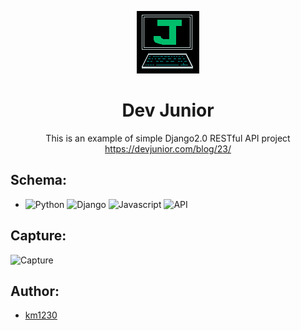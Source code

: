 <p align='center'><img src='https://github.com/km1230/heroku-mysite/blob/master/static/img/favicon.png?raw=true'></p>
<h1 align='center'>Dev Junior</h1>
<p align='center'>This is an example of simple Django2.0 RESTful API project<br>
<a align='center' href='https://devjunior.com/blog/23/' target='_blank'>https://devjunior.com/blog/23/</a></p>

## Schema:
* ![Python](https://img.shields.io/badge/Backend-Python3-blue.svg) ![Django](https://img.shields.io/badge/Framework-Django2.0-brightgreen.svg) ![Javascript](https://img.shields.io/badge/Script-Javascript-e26ce0.svg) ![API](https://img.shields.io/badge/Data-API-ff69b4.svg)

## Capture:
![Capture](https://i.imgur.com/lSuahZG.png)

## Author:
* [km1230](https://devjunior.com)
